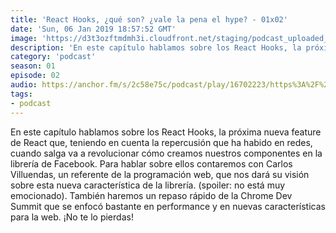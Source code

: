 ```yaml
---
title: 'React Hooks, ¿qué son? ¿vale la pena el hype? - 01x02'
date: 'Sun, 06 Jan 2019 18:57:52 GMT'
image: 'https://d3t3ozftmdmh3i.cloudfront.net/staging/podcast_uploaded_episode/7340239/d6d2fb7663c2b9ed.jpeg'
description: 'En este capítulo hablamos sobre los React Hooks, la próxima nueva feature de React que, teniendo en cuenta la repercusión que ha habido en redes, cuando salga va a revolucionar cóm'
category: 'podcast'
season: 01
episode: 02
audio: https://anchor.fm/s/2c58e75c/podcast/play/16702223/https%3A%2F%2Fd3ctxlq1ktw2nl.cloudfront.net%2Fstaging%2F2020-6-17%2F90903126-44100-2-6566b0767406e188.mp3
tags:
- podcast
---
```


<p>En este capítulo hablamos sobre los React Hooks, la próxima nueva feature de React que, teniendo en cuenta la repercusión que ha habido en redes, cuando salga va a revolucionar cómo creamos nuestros componentes en la librería de Facebook. Para hablar sobre ellos contaremos con Carlos Villuendas, un referente de la programación web, que nos dará su visión sobre esta nueva característica de la librería. (spoiler: no está muy emocionado). También haremos un repaso rápido de la Chrome Dev Summit que se enfocó bastante en performance y en nuevas características para la web. ¡No te lo pierdas!</p>

